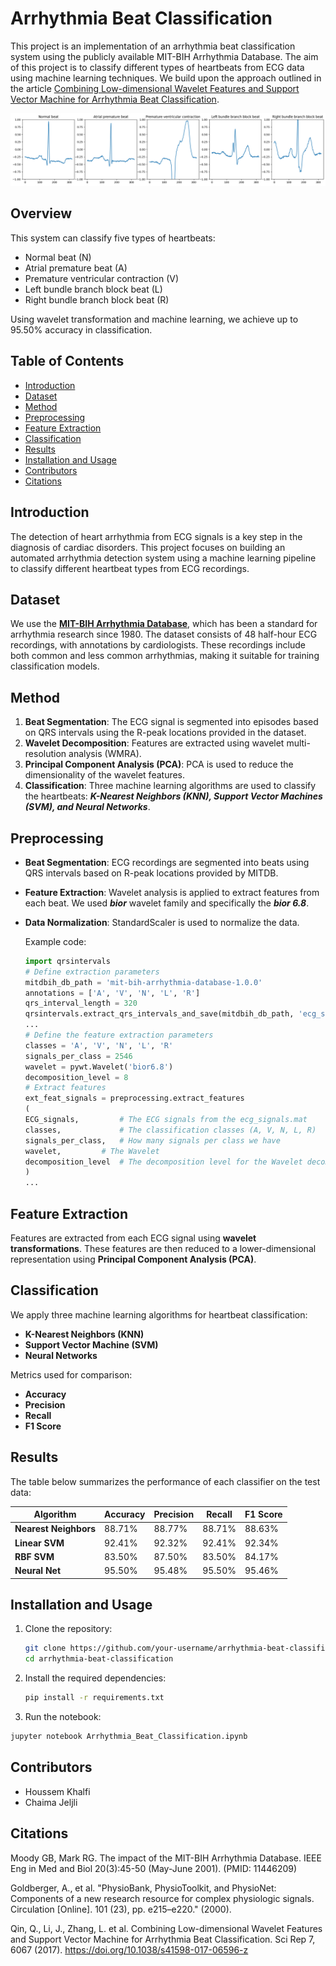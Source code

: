 # Arrhythmia Beat Classification

This project is an implementation of an arrhythmia beat classification system using the publicly available MIT-BIH Arrhythmia Database. The aim of this project is to classify different types of heartbeats from ECG data using machine learning techniques. We build upon the approach outlined in the article [Combining Low-dimensional Wavelet Features and Support Vector Machine for Arrhythmia Beat Classification](https://www.nature.com/articles/s41598-017-06596-z).

![ECG Beat Classification](output.png)

## Overview

This system can classify five types of heartbeats:

- Normal beat (N)
- Atrial premature beat (A)
- Premature ventricular contraction (V)
- Left bundle branch block beat (L)
- Right bundle branch block beat (R)

Using wavelet transformation and machine learning, we achieve up to 95.50% accuracy in classification.

## Table of Contents

- [Introduction](#introduction)
- [Dataset](#dataset)
- [Method](#method)
- [Preprocessing](#preprocessing)
- [Feature Extraction](#feature-extraction)
- [Classification](#classification)
- [Results](#results)
- [Installation and Usage](#installation-and-usage)
- [Contributors](#contributors)
- [Citations](#citations)

## Introduction

The detection of heart arrhythmia from ECG signals is a key step in the diagnosis of cardiac disorders. This project focuses on building an automated arrhythmia detection system using a machine learning pipeline to classify different heartbeat types from ECG recordings.

## Dataset

We use the **[MIT-BIH Arrhythmia Database](https://physionet.org/content/mitdb/1.0.0/)**, which has been a standard for arrhythmia research since 1980. The dataset consists of 48 half-hour ECG recordings, with annotations by cardiologists. These recordings include both common and less common arrhythmias, making it suitable for training classification models.

## Method

1. **Beat Segmentation**: The ECG signal is segmented into episodes based on QRS intervals using the R-peak locations provided in the dataset.
2. **Wavelet Decomposition**: Features are extracted using wavelet multi-resolution analysis (WMRA).
3. **Principal Component Analysis (PCA)**: PCA is used to reduce the dimensionality of the wavelet features.
4. **Classification**: Three machine learning algorithms are used to classify the heartbeats: **_K-Nearest Neighbors (KNN), Support Vector Machines (SVM), and Neural Networks_**.

## Preprocessing

- **Beat Segmentation**: ECG recordings are segmented into beats using QRS intervals based on R-peak locations provided by MITDB.
- **Feature Extraction**: Wavelet analysis is applied to extract features from each beat. We used **_bior_** wavelet family and specifically the **_bior 6.8_**.
- **Data Normalization**: StandardScaler is used to normalize the data.
  
   Example code:

   ```python
   import qrsintervals
   # Define extraction parameters
   mitdbih_db_path = 'mit-bih-arrhythmia-database-1.0.0'
   annotations = ['A', 'V', 'N', 'L', 'R']
   qrs_interval_length = 320
   qrsintervals.extract_qrs_intervals_and_save(mitdbih_db_path, 'ecg_signals.mat', annotations)
   ...
   # Define the feature extraction parameters
   classes = 'A', 'V', 'N', 'L', 'R'
   signals_per_class = 2546
   wavelet = pywt.Wavelet('bior6.8')
   decomposition_level = 8
   # Extract features
   ext_feat_signals = preprocessing.extract_features
   (
   ECG_signals,         # The ECG signals from the ecg_signals.mat
  classes,             # The classification classes (A, V, N, L, R)
  signals_per_class,   # How many signals per class we have
  wavelet,         # The Wavelet
  decomposition_level  # The decomposition level for the Wavelet decomposition
   )
   ...

   ```

## Feature Extraction

Features are extracted from each ECG signal using **wavelet transformations**. These features are then reduced to a lower-dimensional representation using **Principal Component Analysis (PCA)**.

## Classification

We apply three machine learning algorithms for heartbeat classification:

- **K-Nearest Neighbors (KNN)**
- **Support Vector Machine (SVM)**
- **Neural Networks**

Metrics used for comparison:

- **Accuracy**
- **Precision**
- **Recall**
- **F1 Score**

## Results

The table below summarizes the performance of each classifier on the test data:

| Algorithm             | Accuracy | Precision | Recall | F1 Score |
| --------------------- | -------- | --------- | ------ | -------- |
| **Nearest Neighbors** | 88.71%   | 88.77%    | 88.71% | 88.63%   |
| **Linear SVM**        | 92.41%   | 92.32%    | 92.41% | 92.34%   |
| **RBF SVM**           | 83.50%   | 87.50%    | 83.50% | 84.17%   |
| **Neural Net**        | 95.50%   | 95.48%    | 95.50% | 95.46%   |

## Installation and Usage

1. Clone the repository:

   ```bash
   git clone https://github.com/your-username/arrhythmia-beat-classification.git
   cd arrhythmia-beat-classification
   ```

2. Install the required dependencies:

   ```bash
   pip install -r requirements.txt
   ```

3. Run the notebook:

```bash
jupyter notebook Arrhythmia_Beat_Classification.ipynb
```

## Contributors

- Houssem Khalfi
- Chaima Jeljli

## Citations

Moody GB, Mark RG. The impact of the MIT-BIH Arrhythmia Database. IEEE Eng in Med and Biol 20(3):45-50 (May-June 2001). (PMID: 11446209)

Goldberger, A., et al. "PhysioBank, PhysioToolkit, and PhysioNet: Components of a new research resource for complex physiologic signals. Circulation [Online]. 101 (23), pp. e215–e220." (2000).

Qin, Q., Li, J., Zhang, L. et al. Combining Low-dimensional Wavelet Features and Support Vector Machine for Arrhythmia Beat Classification. Sci Rep 7, 6067 (2017). https://doi.org/10.1038/s41598-017-06596-z
